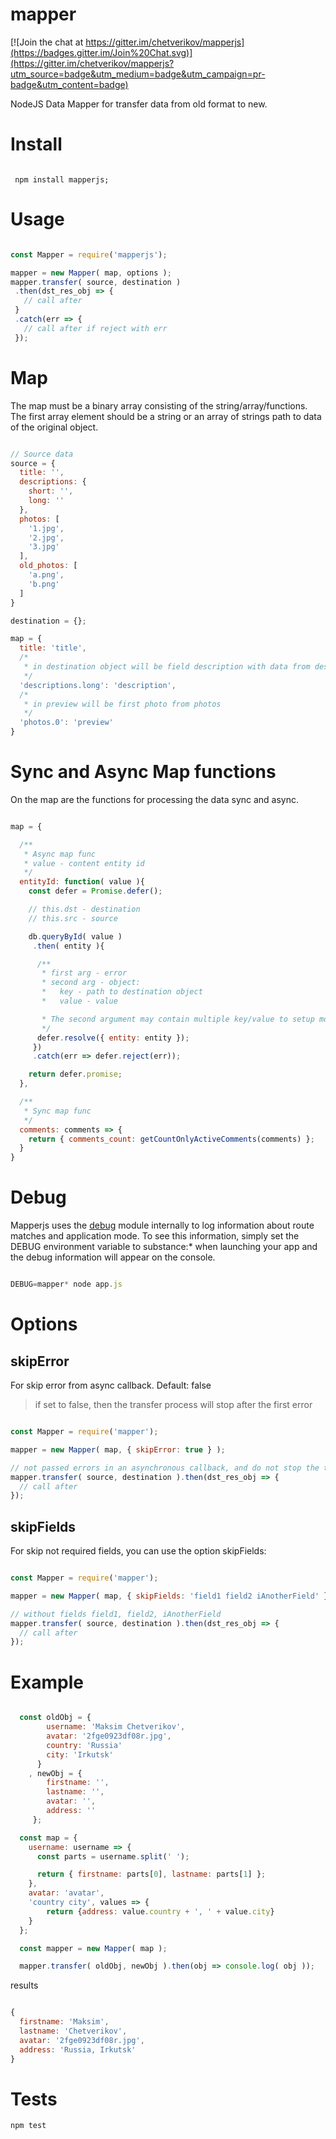 mapper
======

[![Join the chat at https://gitter.im/chetverikov/mapperjs](https://badges.gitter.im/Join%20Chat.svg)](https://gitter.im/chetverikov/mapperjs?utm_source=badge&utm_medium=badge&utm_campaign=pr-badge&utm_content=badge)

NodeJS Data Mapper for transfer data from old format to new.

# Install

```

 npm install mapperjs;

```

# Usage

```javascript

const Mapper = require('mapperjs');

mapper = new Mapper( map, options );
mapper.transfer( source, destination )
 .then(dst_res_obj => {
   // call after
 }
 .catch(err => {
   // call after if reject with err
 });

```

# Map

The map must be a binary array consisting of the string/array/functions. The first array element should be a string or an array of strings path to data of the original object.

```javascript

// Source data
source = {
  title: '',
  descriptions: {
    short: '',
    long: ''
  },
  photos: [
    '1.jpg',
    '2.jpg',
    '3.jpg'
  ],
  old_photos: [
    'a.png',
    'b.png'
  ]
}

destination = {};

map = {
  title: 'title',
  /*
   * in destination object will be field description with data from descriptions.long
   */
  'descriptions.long': 'description',
  /*
   * in preview will be first photo from photos
   */
  'photos.0': 'preview'
}

```

# Sync and Async Map functions

On the map are the functions for processing the data sync and async.

```javascript

map = {

  /**
   * Async map func
   * value - content entity id
   */
  entityId: function( value ){
    const defer = Promise.defer();

    // this.dst - destination
    // this.src - source

    db.queryById( value )
     .then( entity ){

      /**
       * first arg - error
       * second arg - object:
       *   key - path to destination object
       *   value - value

       * The second argument may contain multiple key/value to setup more fields and values.
       */
      defer.resolve({ entity: entity });
     })
     .catch(err => defer.reject(err));

    return defer.promise;
  },

  /**
   * Sync map func
   */
  comments: comments => {
    return { comments_count: getCountOnlyActiveComments(comments) };
  }
}

```

# Debug

Mapperjs uses the [debug](https://github.com/visionmedia/debug) module internally to log information about route matches and application mode. To see this information, simply set the DEBUG environment variable to substance:* when launching your app and the debug information will appear on the console.

```javascript

DEBUG=mapper* node app.js

```

# Options

## skipError

For skip error from async callback. Default: false

> if set to false, then the transfer process will stop after the first error

```javascript

const Mapper = require('mapper');

mapper = new Mapper( map, { skipError: true } );

// not passed errors in an asynchronous callback, and do not stop the transfer process
mapper.transfer( source, destination ).then(dst_res_obj => {
  // call after
});

```

## skipFields

For skip not required fields, you can use the option skipFields:

```javascript

const Mapper = require('mapper');

mapper = new Mapper( map, { skipFields: 'field1 field2 iAnotherField' } );

// without fields field1, field2, iAnotherField
mapper.transfer( source, destination ).then(dst_res_obj => {
  // call after
});

```


# Example

```javascript

  const oldObj = {
        username: 'Maksim Chetverikov',
        avatar: '2fge0923df08r.jpg',
        country: 'Russia'
        city: 'Irkutsk'
      }
    , newObj = {
        firstname: '',
        lastname: '',
        avatar: '',
        address: ''
     };

  const map = {
    username: username => {
      const parts = username.split(' ');

      return { firstname: parts[0], lastname: parts[1] };
    },
    avatar: 'avatar',
    'country city', values => {
        return {address: value.country + ', ' + value.city}
    }
  };

  const mapper = new Mapper( map );

  mapper.transfer( oldObj, newObj ).then(obj => console.log( obj ));

```

results

```javascript

{
  firstname: 'Maksim',
  lastname: 'Chetverikov',
  avatar: '2fge0923df08r.jpg',
  address: 'Russia, Irkutsk'
}

```

# Tests

` npm test `
